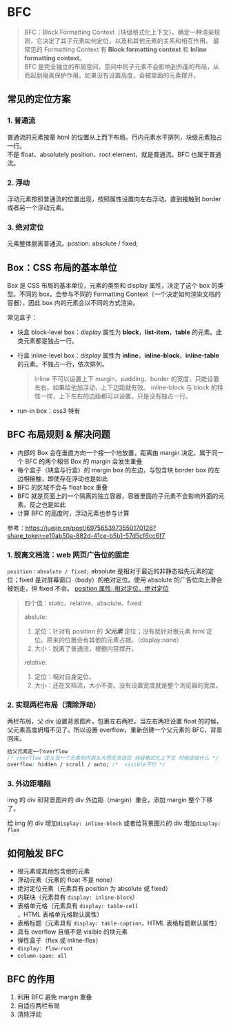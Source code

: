 # BFC

> BFC：Block Formatting Context（块级格式化上下文）。确定一种渲染规则，它决定了其子元素如何定位，以及和其他元素的关系和相互作用。 最常见的 Formatting Context 有 **Block formatting context** 和 **Inline formatting context**。  
> BFC 是完全独立的布局空间，空间中的子元素不会影响到外面的布局，从而起到隔离保护作用。如果没有设置高度，会被里面的元素撑开。

## 常见的定位方案

### 1. 普通流

普通流的元素按章 html 的位置从上而下布局。行内元素水平排列，块级元素独占一行。  
不是 float、absolutely position、root element，就是普通流。BFC 也属于普通流。

### 2. 浮动

浮动元素按照普通流的位置出现，按照属性设置向左右浮动。直到接触到 border 或者另一个浮动元素。

### 3. 绝对定位

元素整体脱离普通流。postion: absolute / fixed;

## Box：CSS 布局的基本单位

Box 是 CSS 布局的基本单位，元素的类型和 display 属性，决定了这个 box 的类型。不同的 box，会参与不同的 Formatting Context（一个决定如何渲染文档的容器），因此 box 内的元素会以不同的方式渲染。

常见盒子：

-   块盒 block-level box：_display_ 属性为 **block**，**list-item**，**table** 的元素。此类元素都是独占一行。
-   行盒 inline-level box：_display_ 属性为 **inline**，**inline-block**，**inline-table** 的元素。不独占一行，依次排列。

    > inline 不可以设置上下 margin、padding、border 的宽度，只能设置左右。如果给他加浮动，上下边距就有效。
    > inline-block 与 block 的特性一样，上下左右的边距都可以设置，只是没有独占一行。

-   run-in box：css3 特有

## BFC 布局规则 & 解决问题

-   内部的 Box 会在垂直方向一个接一个地放置，距离由 margin 决定。属于同一个 BFC 的两个相邻 Box 的 margin 会发生重叠
-   每个盒子（块盒与行盒）的 margin box 的左边，与包含块 border box 的左边相接触，即使存在浮动也是如此
-   BFC 的区域不会与 float box 重叠
-   BFC 就是页面上的一个隔离的独立容器，容器里面的子元素不会影响外面的元素。反之也是如此
-   计算 BFC 的高度时，浮动元素也参与计算

参考：https://juejin.cn/post/6975653973550170126?share_token=e10ab50a-882d-41ce-b5b1-57d5cf6cc6f7

### 1. 脱离文档流：web 网页广告位的固定

`position：absolute / fixed;` absolute 是相对于最近的非静态祖先元素的定位；fixed 是对屏幕窗口（body）的绝对定位。使用 absolute 的广告位向上滑会被划走，但 fixed 不会。
[position 属性: 相对定位、绝对定位](https://www.runoob.com/w3cnote/css-position-static-relative-absolute-fixed.html)

> 四个值：static、relative、absolute、fixed
>
> abslute:
>
> 1. 定位：针对有 position 的 **_父元素_** 定位；没有就针对根元素 html 定位。原来的位置会有其他的元素占据。（display:none）
> 2. 大小：脱离了普通流，根据内容撑开。
>
> relative:
>
> 1. 定位：相对自身定位。
> 2. 大小：还在文档流，大小不变。没有设置宽度就是整个浏览器的宽度。

### 2. 实现两栏布局（清除浮动）

两栏布局，父 div 设置背景图片，包裹左右两栏。当左右两栏设置 float 的时候，父元素高度坍塌不见了。所以设置 overflow，重新创建一个父元素的 BFC，背景回来。

```css
给父元素定一个overflow
/* overflow 定义当一个元素的内容太大而无法适应 块级格式化上下文 时候该做什么 */
overflow: hidden / scroll / auto; /*  visible不行 */

```

### 3. 外边距塌陷

img 的 div 和背景图片的 div 外边距（margin）重合，添加 margin 整个下移了。

给 img 的 div 增加`display: inline-block`
或者给背景图片的 div 增加`display: flex`

## 如何触发 BFC

-   根元素或其他包含他的元素
-   浮动元素（元素的 float 不是 none）
-   绝对定位元素（元素具有 position 为 absolute 或 fixed）
-   内联块（元素具有 `display: inline-block`）
-   表格单元格（元素具有 `display: table-cell `，HTML 表格单元格默认属性）
-   表格标题（元素具有 `display: table-caption`，HTML 表格标题默认属性）
-   具有 overflow 且值不是 visible 的块元素
-   弹性盒子（flex 或 inline-flex）
-   `display: flow-root`
-   `column-span: all`

## BFC 的作用

1.  利用 BFC 避免 margin 重叠
2.  自适应两栏布局
3.  清除浮动
